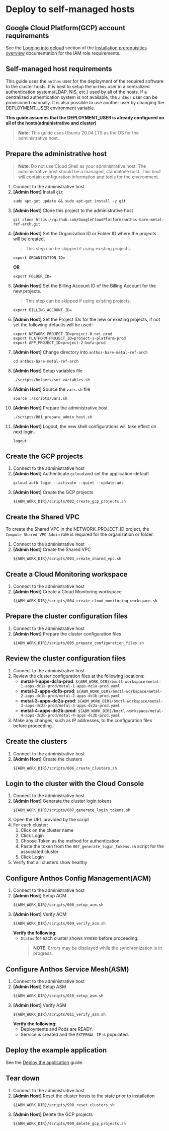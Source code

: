 # Deploy to self-managed hosts

## Google Cloud Platform(GCP) account requirements

See the [Logging into gcloud](https://cloud.google.com/anthos/gke/docs/bare-metal/1.6/installing/install-prereq#logging_into_gcloud) section of the [Installation prerequisities overview](https://cloud.google.com/anthos/gke/docs/bare-metal/1.6/installing/install-prereq) documentation for the IAM role requirements.

## Self-managed host requirements

This guide uses the `anthos` user for the deployment of the required software to the cluster hosts. It is best to setup the `anthos` user in a centralized authentication systems(LDAP, NIS, etc.) used by all of the hosts. If a centralized authentication system is not available, the `anthos` user can be provisioned manually. It is also possible to use another user by changing the DEPLOYMENT_USER environment variable.

**This guide assumes that the DEPLOYMENT_USER is already configured on all of the hosts(administrative and cluster)**

> **Note**: This guide uses Ubuntu 20.04 LTS as the OS for the administrative host.

## Prepare the administrative host

> **Note**: Do not use Cloud Shell as your administrative host. The administrative host should be a managed, standalone host. This host will contain configuration information and tools for the environment.

1. Connect to the administrative host
1. **[Admin Host]** Install `git`
   ```
   sudo apt-get update && sudo apt-get install -y git
   ```
1. **[Admin Host]** Clone this project to the administrative host
   ```
   git clone https://github.com/GoogleCloudPlatform/anthos-bare-metal-ref-arch.git
   ```
1. **[Admin Host]** Set the Organization ID or Folder ID where the projects will be created.
   > This step can be skipped if using existing projects.
   ```
   export ORGANIZATION_ID=
   ```
   **OR**
   ```
   export FOLDER_ID=
   ```
1. **[Admin Host]** Set the Billing Account ID of the Billing Account for the new projects.
   > This step can be skipped if using existing projects.
   ```
   export BILLING_ACCOUNT_ID=
   ```
1. **[Admin Host]** Set the Project IDs for the new or existing projects, if not set the following defaults will be used:
   ```
   export NETWORK_PROJECT_ID=project-0-net-prod
   export PLATFORM_PROJECT_ID=project-1-platform-prod
   export APP_PROJECT_ID=project-2-bofa-prod
   ```
1. **[Admin Host]** Change directory into `anthos-bare-metal-ref-arch`
   ```
   cd anthos-bare-metal-ref-arch
   ```
1. **[Admin Host]** Setup variables file
   ```
   ./scripts/helpers/set_variables.sh
   ```
1. **[Admin Host]** Source the `vars.sh` file
   ```
   source ./scripts/vars.sh
   ```
1. **[Admin Host]** Prepare the administrative host
   ```
   ./scripts/001_prepare_admin_host.sh
   ```
1. **[Admin Host]** Logout, the new shell configurations will take effect on next login.
   ```
   logout
   ```

## Create the GCP projects

1. Connect to the administrative host
1. **[Admin Host]** Authenticate `gcloud` and set the application-default
   ```
   gcloud auth login --activate --quiet --update-adc
   ```
1. **[Admin Host]** Create the GCP projects
   ```
   ${ABM_WORK_DIR}/scripts/002_create_gcp_projects.sh
   ```

## Create the Shared VPC

To create the Shared VPC in the NETWORK_PROJECT_ID project, the `Compute Shared VPC Admin` role is required for the organization or folder.

1. Connect to the administrative host
1. **[Admin Host]** Create the Shared VPC
   ```
   ${ABM_WORK_DIR}/scripts/003_create_shared_vpc.sh
   ```

## Create a Cloud Monitoring workspace

1. Connect to the administrative host
1. **[Admin Host]** Create a Cloud Monitoring workspace
   ```
   ${ABM_WORK_DIR}/scripts/004_create_cloud_monitoring_workspace.sh
   ```

## Prepare the cluster configuration files

1. Connect to the administrative host
1. **[Admin Host]** Prepare the cluster configuration files
   ```
   ${ABM_WORK_DIR}/scripts/005_prepare_configuration_files.sh
   ```

## Review the cluster configuration files

1. Connect to the administrative host
1. Review the cluster configuration files at the following locations:
   - **metal-1-apps-dc1a-prod**: `${ABM_WORK_DIR}/bmctl-workspace/metal-1-apps-dc1a-prod/metal-1-apps-dc1a-prod.yaml`
   - **metal-2-apps-dc1b-prod**: `${ABM_WORK_DIR}/bmctl-workspace/metal-2-apps-dc1b-prod/metal-2-apps-dc1b-prod.yaml`
   - **metal-3-apps-dc2a-prod**: `${ABM_WORK_DIR}/bmctl-workspace/metal-3-apps-dc2a-prod/metal-3-apps-dc2a-prod.yaml`
   - **metal-4-apps-dc2b-prod**: `${ABM_WORK_DIR}/bmctl-workspace/metal-4-apps-dc2b-prod/metal-4-apps-dc2b-prod.yaml`
1. Make any changes, such as IP addresses, to the configuration files before proceeding.

## Create the clusters

1. Connect to the administrative host
1. **[Admin Host]** Create the clusters
   ```
   ${ABM_WORK_DIR}/scripts/006_create_clusters.sh
   ```

## Login to the cluster with the Cloud Console

1. Connect to the administrative host
1. **[Admin Host]** Generate the cluster login tokens
   ```
   ${ABM_WORK_DIR}/scripts/007_generate_login_tokens.sh
   ```
1. Open the URL provided by the script
1. For each cluster:
   1. Click on the cluster name
   1. Click Login
   1. Choose Token as the method for authentication
   1. Paste the token from the `007_generate_login_tokens.sh` script for the associated cluster
   1. Click Login
1. Verify that all clusters show healthy

## Configure Anthos Config Management(ACM)

1. Connect to the administrative host
1. **[Admin Host]** Setup ACM
   ```
   ${ABM_WORK_DIR}/scripts/008_setup_acm.sh
   ```
1. **[Admin Host]** Verify ACM
   ```
   ${ABM_WORK_DIR}/scripts/009_verify_acm.sh
   ```
   **Verify the following**:
   - `Status` for each cluster shows `SYNCED` before proceeding.
     > **NOTE**: Errors may be displayed while the synchronization is in progress.

## Configure Anthos Service Mesh(ASM)

1. Connect to the administrative host
1. **[Admin Host]** Setup ASM
   ```
   ${ABM_WORK_DIR}/scripts/010_setup_asm.sh
   ```
1. **[Admin Host]** Verify ASM
   ```
   ${ABM_WORK_DIR}/scripts/011_verify_asm.sh
   ```
   **Verify the following**:
   - Deployments and Pods are READY.
   - Service is created and the `EXTERNAL-IP` is populated.

## Deploy the example application

See the [Deploy the application](deploy-the-application.md) guide.

## Tear down

1. Connect to the administrative host
1. **[Admin Host]** Reset the cluster hosts to the state prior to installation
   ```
   ${ABM_WORK_DIR}/scripts/998_reset_clusters.sh
   ```
1. **[Admin Host]** Delete the GCP projects
   ```
   ${ABM_WORK_DIR}/scripts/999_delete_gcp_projects.sh
   ```
